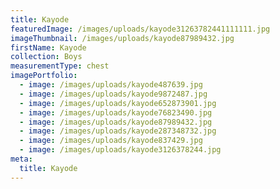 ```yaml
---
title: Kayode
featuredImage: /images/uploads/kayode31263782441111111.jpg
imageThumbnail: /images/uploads/kayode87989432.jpg
firstName: Kayode
collection: Boys
measurementType: chest
imagePortfolio:
  - image: /images/uploads/kayode487639.jpg
  - image: /images/uploads/kayode9872487.jpg
  - image: /images/uploads/kayode652873901.jpg
  - image: /images/uploads/kayode76823490.jpg
  - image: /images/uploads/kayode87989432.jpg
  - image: /images/uploads/kayode287348732.jpg
  - image: /images/uploads/kayode837429.jpg
  - image: /images/uploads/kayode3126378244.jpg
meta:
  title: Kayode
---
```


